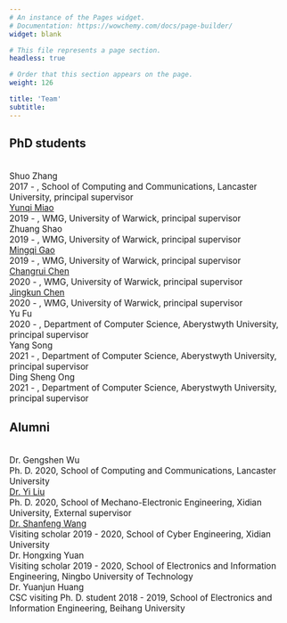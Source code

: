 ```yaml
---
# An instance of the Pages widget.
# Documentation: https://wowchemy.com/docs/page-builder/
widget: blank

# This file represents a page section.
headless: true

# Order that this section appears on the page.
weight: 126

title: 'Team'
subtitle:
---
```


## PhD students

<div class="view-list-item" style="padding-top: 20px; font-size: 0.95rem;">
Shuo Zhang
  <div class="article-metadata">
  <span >
      2017 - </span>, <span >
      School of Computing and Communications, Lancaster University, principal supervisor</span>
  </div>
</div>

<div class="view-list-item" style="font-size: 0.95rem;">
<a href="https://scholar.google.com/citations?user=RJakU14AAAAJ&hl=en" target="_blank">Yunqi Miao</a>
  <div class="article-metadata">
  <span >
      2019 - </span>, <span >
      WMG, University of Warwick, principal supervisor</span>
  </div>
</div>

<div class="view-list-item" style="font-size: 0.95rem;">
Zhuang Shao
  <div class="article-metadata">
  <span >
      2019 - </span>, <span >
      WMG, University of Warwick, principal supervisor</span>
  </div>
</div>

<div class="view-list-item" style="font-size: 0.95rem;">
<a href="https://mingqigao.com" target="_blank">Mingqi Gao</a>
  <div class="article-metadata">
  <span >
      2019 - </span>, <span >
      WMG, University of Warwick, principal supervisor</span>
  </div>
</div>

<div class="view-list-item" style="font-size: 0.95rem;">
<a href="https://geoch.top" target="_blank">Changrui Chen</a>
  <div class="article-metadata">
  <span >
      2020 - </span>, <span >
      WMG, University of Warwick, principal supervisor</span>
  </div>
</div>

<div class="view-list-item" style="font-size: 0.95rem;">
<a href="https://scholar.google.com/citations?user=UpVMoFAAAAAJ&hl=en" target="_blank">Jingkun Chen</a>
  <div class="article-metadata">
  <span >
      2020 - </span>, <span >
      WMG, University of Warwick, principal supervisor</span>
  </div>
</div>

<div class="view-list-item" style="font-size: 0.95rem;">
Yu Fu
  <div class="article-metadata">
  <span >
      2020 - </span>, <span >
      Department of Computer Science, Aberystwyth University, principal supervisor</span>
  </div>
</div>

<div class="view-list-item" style="font-size: 0.95rem;">
Yang Song
  <div class="article-metadata">
  <span >
      2021 - </span>, <span >
      Department of Computer Science, Aberystwyth University, principal supervisor</span>
  </div>
</div>

<div class="view-list-item" style="font-size: 0.95rem;">
Ding Sheng Ong
  <div class="article-metadata">
  <span >
      2021 - </span>, <span >
      Department of Computer Science, Aberystwyth University, principal supervisor</span>
  </div>
</div>

## Alumni

<div class="view-list-item" style="padding-top: 20px; font-size: 0.95rem;">
Dr. Gengshen Wu
  <div class="article-metadata">
  <span >
      Ph. D. 2020</span>, <span >
      School of Computing and Communications, Lancaster University</span>
  </div>
</div>

<div class="view-list-item" style="font-size: 0.95rem;">
<a href="https://sites.google.com/view/yiliusite/%E9%A6%96%E9%A1%B5" target="_blank">Dr. Yi Liu</a>
  <div class="article-metadata">
  <span >
      Ph. D. 2020</span>, <span >
      School of Mechano-Electronic Engineering, Xidian University, External supervisor</span>
  </div>
</div>

<div class="view-list-item" style="font-size: 0.95rem;">
<a href="https://scholar.google.com.hk/citations?user=5iXRj7kAAAAJ&hl=en" target="_blank">Dr. Shanfeng Wang</a>
  <div class="article-metadata">
  <span >
      Visiting scholar 2019 - 2020</span>, <span >
      School of Cyber Engineering, Xidian University</span>
  </div>
</div>

<div class="view-list-item" style="font-size: 0.95rem;">
Dr. Hongxing Yuan
  <div class="article-metadata">
  <span >
      Visiting scholar 2019 - 2020</span>, <span >
      School of Electronics and Information Engineering, Ningbo University of Technology</span>
  </div>
</div>

<div class="view-list-item" style="font-size: 0.95rem;">
Dr. Yuanjun Huang
  <div class="article-metadata">
  <span >
      CSC visiting Ph. D. student 2018 - 2019</span>, <span >
      School of Electronics and Information Engineering, Beihang University</span>
  </div>
</div>





